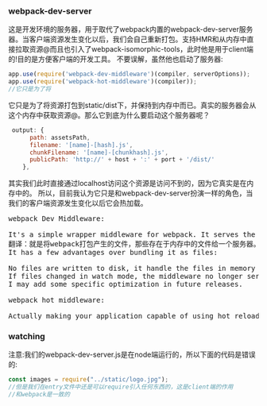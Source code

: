 ### webpack-dev-server
这是开发环境的服务器，用于取代了webpack内置的webpack-dev-server服务器。当客户端资源发生变化以后，我们会自己重新打包。支持HMR和从内存中直接拉取资源@而且也引入了webpack-isomorphic-tools，此时他是用于client端的!目的是方便客户端的开发工具。
不要误解，虽然他也启动了服务器:
```js
app.use(require('webpack-dev-middleware')(compiler, serverOptions));
app.use(require('webpack-hot-middleware')(compiler));
//它只是为了将
```
它只是为了将资源打包到static/dist下，并保持到内存中而已。真实的服务器会从这个内存中获取资源@。那么它到底为什么要启动这个服务器呢？
```js
 output: {
      path: assetsPath,
      filename: '[name]-[hash].js',
      chunkFilename: '[name]-[chunkhash].js',
      publicPath: 'http://' + host + ':' + port + '/dist/'
    },
```
其实我们此时直接通过localhost访问这个资源是访问不到的，因为它真实是在内存中的。
所以，目前我认为它只是和webpack-dev-server扮演一样的角色，当我们的客户端资源发生变化以后它会热加载。
<pre>
webpack Dev Middleware:

It's a simple wrapper middleware for webpack. It serves the files emitted from webpack over a connect server. This should be used for development only.
翻译：就是将webpack打包产生的文件，那些存在于内存中的文件给一个服务器。但是只会在开发环境下用。而且保证每次给服务器的资源是最新的。
It has a few advantages over bundling it as files:

No files are written to disk, it handle the files in memory
If files changed in watch mode, the middleware no longer serves the old bundle, but delays requests until the compiling has finished. You don't have to wait before refreshing the page after a file modification.
I may add some specific optimization in future releases.

webpack hot middleware:

Actually making your application capable of using hot reloading to make seamless changes is out of scope, and usually handled by another library.
</pre>

### watching
注意:我们的webpack-dev-server.js是在node端运行的，所以下面的代码是错误的:
```js
const images = require("../static/logo.jpg");
//但是我们在entry文件中还是可以require引入任何东西的，这是client端的作用
//和webpack是一致的
```
